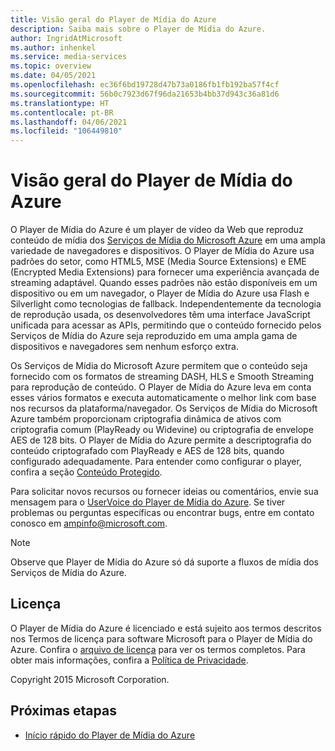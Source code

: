 ```yaml
---
title: Visão geral do Player de Mídia do Azure
description: Saiba mais sobre o Player de Mídia do Azure.
author: IngridAtMicrosoft
ms.author: inhenkel
ms.service: media-services
ms.topic: overview
ms.date: 04/05/2021
ms.openlocfilehash: ec36f6bd19728d47b73a0186fb1fb192ba57f4cf
ms.sourcegitcommit: 56b0c7923d67f96da21653b4bb37d943c36a81d6
ms.translationtype: HT
ms.contentlocale: pt-BR
ms.lasthandoff: 04/06/2021
ms.locfileid: "106449810"
---
```

# <a name="azure-media-player-overview"></a>Visão geral do Player de Mídia do Azure #

O Player de Mídia do Azure é um player de vídeo da Web que reproduz conteúdo de mídia dos [Serviços de Mídia do Microsoft Azure](https://azure.microsoft.com/services/media-services/) em uma ampla variedade de navegadores e dispositivos. O Player de Mídia do Azure usa padrões do setor, como HTML5, MSE (Media Source Extensions) e EME (Encrypted Media Extensions) para fornecer uma experiência avançada de streaming adaptável.  Quando esses padrões não estão disponíveis em um dispositivo ou em um navegador, o Player de Mídia do Azure usa Flash e Silverlight como tecnologias de fallback. Independentemente da tecnologia de reprodução usada, os desenvolvedores têm uma interface JavaScript unificada para acessar as APIs, permitindo que o conteúdo fornecido pelos Serviços de Mídia do Azure seja reproduzido em uma ampla gama de dispositivos e navegadores sem nenhum esforço extra.

Os Serviços de Mídia do Microsoft Azure permitem que o conteúdo seja fornecido com os formatos de streaming DASH, HLS e Smooth Streaming para reprodução de conteúdo. O Player de Mídia do Azure leva em conta esses vários formatos e executa automaticamente o melhor link com base nos recursos da plataforma/navegador. Os Serviços de Mídia do Microsoft Azure também proporcionam criptografia dinâmica de ativos com criptografia comum (PlayReady ou Widevine) ou criptografia de envelope AES de 128 bits. O Player de Mídia do Azure permite a descriptografia do conteúdo criptografado com PlayReady e AES de 128 bits, quando configurado adequadamente.  Para entender como configurar o player, confira a seção [Conteúdo Protegido](azure-media-player-protected-content.md).

Para solicitar novos recursos ou fornecer ideias ou comentários, envie sua mensagem para o [UserVoice do Player de Mídia do Azure](https://aka.ms/ampuservoice). Se tiver problemas ou perguntas específicas ou encontrar bugs, entre em contato conosco em ampinfo@microsoft.com.

> [!NOTE]
> Observe que Player de Mídia do Azure só dá suporte a fluxos de mídia dos Serviços de Mídia do Azure.

## <a name="license"></a>Licença ##

O Player de Mídia do Azure é licenciado e está sujeito aos termos descritos nos Termos de licença para software Microsoft para o Player de Mídia do Azure. Confira o [arquivo de licença](/legal/azure-media-player/azure-media-player-license) para ver os termos completos. Para obter mais informações, confira a [Política de Privacidade](https://www.microsoft.com/en-us/privacystatement/default.aspx).

Copyright 2015 Microsoft Corporation.

## <a name="next-steps"></a>Próximas etapas ##

- [Início rápido do Player de Mídia do Azure](azure-media-player-quickstart.md)

